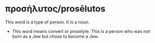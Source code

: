 # προσήλυτος/prosēlutos
This word is a type of person. It is a noun.
* This word means convert or proselyte. This is a person who was not born as a Jew but chose to become a Jew.
